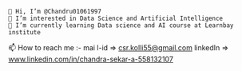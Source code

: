 	👋 Hi, I’m @Chandru01061997 
	👀 I’m interested in Data Science and Artificial Intelligence 
	🌱 I’m currently learning Data science and AI course at Learnbay institute 
📫 How to reach me :-
	mai l-id => csr.kolli55@gmail.com 
	linkedIn => www.linkedin.com/in/chandra-sekar-a-558132107 
